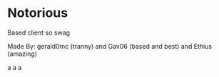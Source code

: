 # Notorious
Based client so swag

Made By: gerald0mc (tranny) and Gav06 (based and best) and Ethius (amazing)

a
a
a
